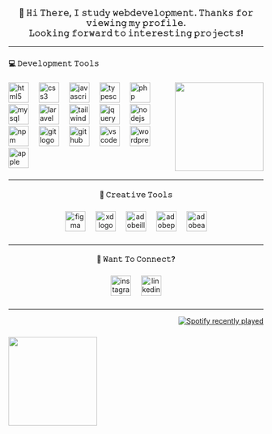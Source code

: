 <h3 align="center">👋 𝙷𝚒 𝚃𝚑𝚎𝚛𝚎, 𝙸 𝚜𝚝𝚞𝚍𝚢 𝚠𝚎𝚋𝚍𝚎𝚟𝚎𝚕𝚘𝚙𝚖𝚎𝚗𝚝. 𝚃𝚑𝚊𝚗𝚔𝚜 𝚏𝚘𝚛 𝚟𝚒𝚎𝚠𝚒𝚗𝚐 𝚖𝚢 𝚙𝚛𝚘𝚏𝚒𝚕𝚎.<br>𝙻𝚘𝚘𝚔𝚒𝚗𝚐 𝚏𝚘𝚛𝚠𝚊𝚛𝚍 𝚝𝚘 𝚒𝚗𝚝𝚎𝚛𝚎𝚜𝚝𝚒𝚗𝚐 𝚙𝚛𝚘𝚓𝚎𝚌𝚝𝚜!</h3>

------
###

<h4 align="left">💻 𝙳𝚎𝚟𝚎𝚕𝚘𝚙𝚖𝚎𝚗𝚝 𝚃𝚘𝚘𝚕𝚜</h4>

###

<img align="right" height="175" src="https://camo.githubusercontent.com/48f102d4db1c5f59483b2aa12a37ceee3752088ca8d03f54ba7c36cf48661f0b/68747470733a2f2f63646e622e61727473746174696f6e2e636f6d2f702f6173736574732f696d616765732f696d616765732f3032362f3132382f3235332f6f726967696e616c2f6c656e6e6172742d6275747a2d6964656135616e696d352e6769663f31353837393632333231"  />

###

<div align="left">
  <img src="https://skillicons.dev/icons?i=html" height="40" alt="html5 logo"  />
  <img width="12" />
  <img src="https://skillicons.dev/icons?i=css" height="40" alt="css3 logo"  />
  <img width="12" />
  <img src="https://cdn.jsdelivr.net/gh/devicons/devicon/icons/javascript/javascript-original.svg" height="40" alt="javascript logo"  />
  <img width="12" />
  <img src="https://cdn.jsdelivr.net/gh/devicons/devicon/icons/typescript/typescript-original.svg" height="40" alt="typescript logo"  />
  <img width="12" />
  <img src="https://skillicons.dev/icons?i=php" height="40" alt="php logo"  />
  <img width="12" />
  <img src="https://skillicons.dev/icons?i=mysql" height="40" alt="mysql logo"  />
  <img width="12" />
  <img src="https://skillicons.dev/icons?i=laravel" height="40" alt="laravel logo"  />
  <img width="12" />
  <img src="https://skillicons.dev/icons?i=tailwind" height="40" alt="tailwindcss logo"  />
  <img width="12" />
  <img src="https://skillicons.dev/icons?i=jquery" height="40" alt="jquery logo"  />
  <img width="12" />
  <img src="https://skillicons.dev/icons?i=nodejs" height="40" alt="nodejs logo"  />
  <img width="12" />
  <img src="https://cdn.simpleicons.org/npm/CB3837" height="40" alt="npm logo"  />
  <img width="12" />
  <img src="https://skillicons.dev/icons?i=git" height="40" alt="git logo"  />
  <img width="12" />
  <img src="https://skillicons.dev/icons?i=github" height="40" alt="github logo"  />
  <img width="12" />
  <img src="https://skillicons.dev/icons?i=vscode" height="40" alt="vscode logo"  />
  <img width="12" />
  <img src="https://skillicons.dev/icons?i=wordpress" height="40" alt="wordpress logo"  />
  <img width="12" />
  <img src="https://cdn.jsdelivr.net/gh/devicons/devicon/icons/apple/apple-original.svg" height="40" alt="apple logo"  />
</div>

###
-------------------------------------------------------------------------------------------------------------------------------------------------------------------------------------------
<h4 align="center">🎨 𝙲𝚛𝚎𝚊𝚝𝚒𝚟𝚎 𝚃𝚘𝚘𝚕𝚜</h4>

###

<div align="center">
  <img src="https://skillicons.dev/icons?i=figma" height="40" alt="figma logo"  />
  <img width="12" />
  <img src="https://skillicons.dev/icons?i=xd" height="40" alt="xd logo"  />
  <img width="12" />
  <img src="https://skillicons.dev/icons?i=ai" height="40" alt="adobeillustrator logo"  />
  <img width="12" />
  <img src="https://skillicons.dev/icons?i=ps" height="40" alt="adobephotoshop logo"  />
  <img width="12" />
  <img src="https://skillicons.dev/icons?i=ae" height="40" alt="adobeaftereffects logo"  />
</div>

###
-------------------------------------------------------------------------------------------------------------------------------------------------------------------------------------------
<h4 align="center">📨 𝚆𝚊𝚗𝚝 𝚃𝚘 𝙲𝚘𝚗𝚗𝚎𝚌𝚝?</h4>

###

<div align="center">
  <img src="https://img.shields.io/badge/Instagram-E4405F?logo=instagram&logoColor=white&style=for-the-badge" height="40" alt="instagram logo"  />
  <img width="12" />
  <img src="https://img.shields.io/badge/LinkedIn-0A66C2?logo=linkedin&logoColor=white&style=for-the-badge" height="40" alt="linkedin logo"  />
</div>

###
-------------------------------------------------------------------------------------------------------------------------------------------------------------------------------------------
<div align="right">
  <a href="https://open.spotify.com/user/Parsa Siddighi">
    <img src="https://spotify-recently-played-readme.vercel.app/api?user=Parsa%20Siddighi&count=1&unique=false" alt="Spotify recently played"  />
  </a>
</div>

###

<img align="left" height="175" src="https://giffiles.alphacoders.com/222/222864.gif"  />

###
